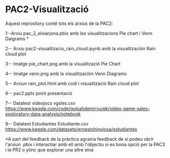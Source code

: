 # PAC2-Visualització
Aquest reprository conté tots  els arxius de la PAC2:

1--Arxiu pac_2_eloiarjona.pbix amb les visualitzacions Pie chart i Venn Daigrams *

2-- Arxiu pac2-visualitzacio_rain_cloud.ipynb amb la visualitzación Rain cloud plot

3-- Imatge pie_chart.png amb la visualització Pie Chart

4-- Imatge venn.png amb la visualitzación Venn Diagrams

5-- Arxiun rain_plot.html amb codi i visualització Rain cloud plot

6-- pac2.pptx point presentació

7-- Datatest videojocs vgsles.csv  https://www.kaggle.com/code/gulsahdemiryurek/video-game-sales-exploratory-data-analysis/notebook

8-- Datatest Estudiantes Estudiante.csv https://www.kaggle.com/datasets/ernestohinojosa/estudiantes

*A part del feedback de la pràctica agrairia feedback de si podeu obrir l'arxiun .pbix i interactiar amb ell amb l'objectiu si es bona opció per la PAC3 i la PR2 o ytinc que explorar una altre eina
